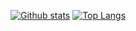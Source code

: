 [![Github stats](https://github-readme-stats.vercel.app/api?username=gautamgitspace&show_icons=true&theme=dracula)](https://github.com/gautamgitspace/github-readme-stats)
[![Top Langs](https://github-readme-stats.vercel.app/api/top-langs/?username=gautamgitspace)](https://github.com/gautamgitspace/github-readme-stats)
